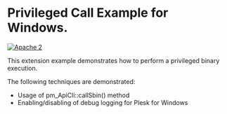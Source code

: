 # Privileged Call Example for Windows.

[![Apache 2](http://img.shields.io/badge/license-Apache%202-blue.svg)](http://www.apache.org/licenses/LICENSE-2.0)

This extension example demonstrates how to perform a privileged binary execution.

The following techniques are demonstrated:
* Usage of pm_ApiCli::callSbin() method
* Enabling/disabling of debug logging for Plesk for Windows

